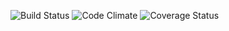 ![Build Status](https://codeship.com/projects/220e3d10-e158-0133-40f0-1e252f9b1e16/status?branch=master)
![Code Climate](https://codeclimate.com/github/huitommy/roomie-match.png)
![Coverage Status](https://coveralls.io/repos/huitommy/roomie-match/badge.png)
